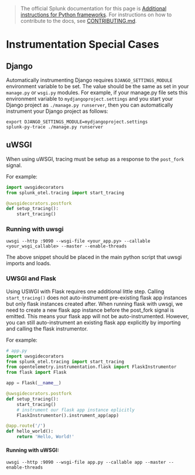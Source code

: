 > The official Splunk documentation for this page is [Additional instructions for Python frameworks](https://docs.splunk.com/Observability/gdi/get-data-in/application/python/instrumentation/instrument-python-frameworks.html). For instructions on how to contribute to the docs, see [CONTRIBUTING.md](../CONTRIBUTING.md#documentation).

# Instrumentation Special Cases

## Django

Automatically instrumenting Django requires `DJANGO_SETTINGS_MODULE`
environment variable to be set. The value should be the same as set in your
`manage.py` or `wsgi.py` modules. For example, if your manage.py file sets this
environment variable to `mydjangoproject.settings` and you start your Django
project as `./manage.py runserver`, then you can automatically instrument your
Django project as follows:

```
export DJANGO_SETTINGS_MODULE=mydjangoproject.settings
splunk-py-trace ./manage.py runserver
```

## uWSGI

When using uWSGI, tracing must be setup as a response to the `post_fork` signal.

For example:

```python
import uwsgidecorators
from splunk_otel.tracing import start_tracing

@uwsgidecorators.postfork
def setup_tracing():
    start_tracing()

```

### Running with uwsgi

```
uwsgi --http :9090 --wsgi-file <your_app.py> --callable <your_wsgi_callable> --master --enable-threads
```

The above snippet should be placed in the main python script that uwsgi imports
and loads.

### UWSGI and Flask

Using USWGI with Flask requires one additional little step. Calling
`start_tracing()` does not auto-instrument pre-existing flask app instances but
only flask instances created after. When running flask with uwsgi, we need to
create a new flask app instance before the post_fork signal is emitted. This
means your flask app will not be auto-instrumented. However, you can still
auto-instrument an existing flask app explicitly by importing and calling the
flask instrumentor.

For example:

```python
# app.py
import uwsgidecorators
from splunk_otel.tracing import start_tracing
from opentelemetry.instrumentation.flask import FlaskInstrumentor
from flask import Flask

app = Flask(__name__)

@uwsgidecorators.postfork
def setup_tracing():
    start_tracing()
    # instrument our flask app instance eplicitly
    FlaskInstrumentor().instrument_app(app)

@app.route('/')
def hello_world():
    return 'Hello, World!'
```

#### Running with uWSGI:

```
uwsgi --http :9090 --wsgi-file app.py --callable app --master --enable-threads
```
